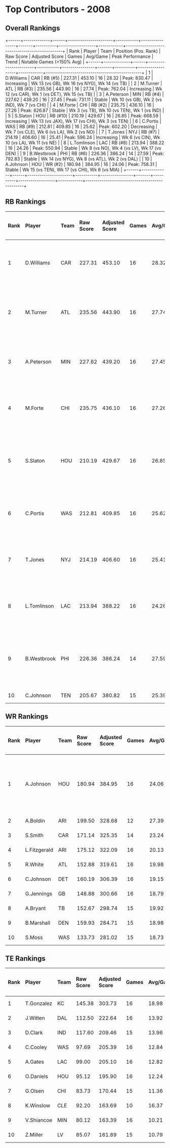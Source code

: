 # Top Contributors - 2008

## Overall Rankings

+------+-------------+------+----------------------+-----------+----------------+-------+----------+------------------+------------+-----------------------------------------------+
| Rank | Player      | Team | Position (Pos. Rank) | Raw Score | Adjusted Score | Games | Avg/Game | Peak Performance | Trend      | Notable Games (>150% Avg)                     |
+------+-------------+------+----------------------+-----------+----------------+-------+----------+------------------+------------+-----------------------------------------------+
| 1    | D.Williams  | CAR  | RB (#5)              | 227.31    | 453.10         | 16    | 28.32    | Peak: 830.47     | Increasing | Wk 13 (vs GB), Wk 16 (vs NYG), Wk 14 (vs TB)  |
| 2    | M.Turner    | ATL  | RB (#3)              | 235.56    | 443.90         | 16    | 27.74    | Peak: 762.04     | Increasing | Wk 12 (vs CAR), Wk 1 (vs DET), Wk 15 (vs TB)  |
| 3    | A.Peterson  | MIN  | RB (#4)              | 227.62    | 439.20         | 16    | 27.45    | Peak: 731.11     | Stable     | Wk 10 (vs GB), Wk 2 (vs IND), Wk 7 (vs CHI)   |
| 4    | M.Forte     | CHI  | RB (#2)              | 235.75    | 436.10         | 16    | 27.26    | Peak: 626.87     | Stable     | Wk 3 (vs TB), Wk 10 (vs TEN), Wk 1 (vs IND)   |
| 5    | S.Slaton    | HOU  | RB (#10)             | 210.19    | 429.67         | 16    | 26.85    | Peak: 668.59     | Increasing | Wk 13 (vs JAX), Wk 17 (vs CHI), Wk 3 (vs TEN) |
| 6    | C.Portis    | WAS  | RB (#9)              | 212.81    | 409.85         | 16    | 25.62    | Peak: 602.20     | Decreasing | Wk 7 (vs CLE), Wk 6 (vs LA), Wk 2 (vs NO)     |
| 7    | T.Jones     | NYJ  | RB (#7)              | 214.19    | 406.60         | 16    | 25.41    | Peak: 596.24     | Increasing | Wk 6 (vs CIN), Wk 10 (vs LA), Wk 11 (vs NE)   |
| 8    | L.Tomlinson | LAC  | RB (#8)              | 213.94    | 388.22         | 16    | 24.26    | Peak: 550.94     | Stable     | Wk 8 (vs NO), Wk 4 (vs LV), Wk 17 (vs DEN)    |
| 9    | B.Westbrook | PHI  | RB (#6)              | 226.36    | 386.24         | 14    | 27.59    | Peak: 792.83     | Stable     | Wk 14 (vs NYG), Wk 8 (vs ATL), Wk 2 (vs DAL)  |
| 10   | A.Johnson   | HOU  | WR (#2)              | 180.94    | 384.95         | 16    | 24.06    | Peak: 758.31     | Stable     | Wk 15 (vs TEN), Wk 17 (vs CHI), Wk 6 (vs MIA) |
+------+-------------+------+----------------------+-----------+----------------+-------+----------+------------------+------------+-----------------------------------------------+

## RB Rankings

| Rank | Player      | Team | Raw Score | Adjusted Score | Games | Avg/Game | Peak Performance | Trend      | Notable Games (>150% Avg)                     |
| :----| :-----------| :----| :---------| :--------------| :-----| :--------| :----------------| :----------| :---------------------------------------------|
| 1    | D.Williams  | CAR  | 227.31    | 453.10         | 16    | 28.32    | Peak: 830.47     | Increasing | Wk 13 (vs GB), Wk 16 (vs NYG), Wk 14 (vs TB)  |
| 2    | M.Turner    | ATL  | 235.56    | 443.90         | 16    | 27.74    | Peak: 762.04     | Increasing | Wk 12 (vs CAR), Wk 1 (vs DET), Wk 15 (vs TB)  |
| 3    | A.Peterson  | MIN  | 227.62    | 439.20         | 16    | 27.45    | Peak: 731.11     | Stable     | Wk 10 (vs GB), Wk 2 (vs IND), Wk 7 (vs CHI)   |
| 4    | M.Forte     | CHI  | 235.75    | 436.10         | 16    | 27.26    | Peak: 626.87     | Stable     | Wk 3 (vs TB), Wk 10 (vs TEN), Wk 1 (vs IND)   |
| 5    | S.Slaton    | HOU  | 210.19    | 429.67         | 16    | 26.85    | Peak: 668.59     | Increasing | Wk 13 (vs JAX), Wk 17 (vs CHI), Wk 3 (vs TEN) |
| 6    | C.Portis    | WAS  | 212.81    | 409.85         | 16    | 25.62    | Peak: 602.20     | Decreasing | Wk 7 (vs CLE), Wk 6 (vs LA), Wk 2 (vs NO)     |
| 7    | T.Jones     | NYJ  | 214.19    | 406.60         | 16    | 25.41    | Peak: 596.24     | Increasing | Wk 6 (vs CIN), Wk 10 (vs LA), Wk 11 (vs NE)   |
| 8    | L.Tomlinson | LAC  | 213.94    | 388.22         | 16    | 24.26    | Peak: 550.94     | Stable     | Wk 8 (vs NO), Wk 4 (vs LV), Wk 17 (vs DEN)    |
| 9    | B.Westbrook | PHI  | 226.36    | 386.24         | 14    | 27.59    | Peak: 792.83     | Stable     | Wk 14 (vs NYG), Wk 8 (vs ATL), Wk 2 (vs DAL)  |
| 10   | C.Johnson   | TEN  | 205.67    | 380.82         | 15    | 25.39    | Peak: 675.63     | Stable     |                                               |

## WR Rankings

| Rank | Player       | Team | Raw Score | Adjusted Score | Games | Avg/Game | Peak Performance | Trend      | Notable Games (>150% Avg)                     |
| :----| :------------| :----| :---------| :--------------| :-----| :--------| :----------------| :----------| :---------------------------------------------|
| 1    | A.Johnson    | HOU  | 180.94    | 384.95         | 16    | 24.06    | Peak: 758.31     | Stable     | Wk 15 (vs TEN), Wk 17 (vs CHI), Wk 6 (vs MIA) |
| 2    | A.Boldin     | ARI  | 199.50    | 328.68         | 12    | 27.39    | Peak: 614.55     | Decreasing |                                               |
| 3    | S.Smith      | CAR  | 171.14    | 325.35         | 14    | 23.24    | Peak: 515.35     | Increasing |                                               |
| 4    | L.Fitzgerald | ARI  | 175.12    | 322.09         | 16    | 20.13    | Peak: 591.77     | Stable     |                                               |
| 5    | R.White      | ATL  | 152.88    | 319.61         | 16    | 19.98    | Peak: 538.05     | Decreasing |                                               |
| 6    | C.Johnson    | DET  | 160.19    | 306.39         | 16    | 19.15    | Peak: 516.86     | Stable     |                                               |
| 7    | G.Jennings   | GB   | 148.88    | 300.66         | 16    | 18.79    | Peak: 505.90     | Decreasing |                                               |
| 8    | A.Bryant     | TB   | 152.67    | 298.74         | 15    | 19.92    | Peak: 736.42     | Increasing |                                               |
| 9    | B.Marshall   | DEN  | 159.93    | 284.71         | 15    | 18.98    | Peak: 768.78     | Decreasing |                                               |
| 10   | S.Moss       | WAS  | 133.73    | 281.02         | 15    | 18.73    | Peak: 641.04     | Decreasing |                                               |

## TE Rankings

| Rank | Player     | Team | Raw Score | Adjusted Score | Games | Avg/Game | Peak Performance | Trend      | Notable Games (>150% Avg) |
| :----| :----------| :----| :---------| :--------------| :-----| :--------| :----------------| :----------| :-------------------------|
| 1    | T.Gonzalez | KC   | 145.38    | 303.73         | 16    | 18.98    | Peak: 645.20     | Increasing |                           |
| 2    | J.Witten   | DAL  | 112.50    | 222.64         | 16    | 13.92    | Peak: 383.23     | Decreasing |                           |
| 3    | D.Clark    | IND  | 117.60    | 209.46         | 15    | 13.96    | Peak: 608.73     | Increasing |                           |
| 4    | C.Cooley   | WAS  | 97.69     | 205.39         | 16    | 12.84    | Peak: 425.63     | Decreasing |                           |
| 5    | A.Gates    | LAC  | 99.00     | 205.10         | 16    | 12.82    | Peak: 378.46     | Decreasing |                           |
| 6    | O.Daniels  | HOU  | 95.12     | 195.90         | 16    | 12.24    | Peak: 421.45     | Decreasing |                           |
| 7    | G.Olsen    | CHI  | 83.73     | 170.44         | 15    | 11.36    | Peak: 360.59     | Stable     |                           |
| 8    | K.Winslow  | CLE  | 92.20     | 163.69         | 10    | 16.37    | Peak: 608.36     | Increasing |                           |
| 9    | V.Shiancoe | MIN  | 80.12     | 163.39         | 16    | 10.21    | Peak: 509.77     | Increasing |                           |
| 10   | Z.Miller   | LV   | 85.07     | 161.89         | 15    | 10.79    | Peak: 392.86     | Increasing |                           |

